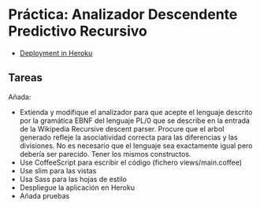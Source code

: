 # Práctica: Analizador Descendente Predictivo Recursivo

* [Deployment in Heroku](http://predictiveparser.herokuapp.com/)

## Tareas

Añada:

* Extienda y modifique el analizador para que acepte el lenguaje descrito por la gramática EBNF del lenguaje PL/0 que se describe en la entrada de la Wikipedia Recursive descent parser. Procure que el arbol generado refleje la asociatividad correcta para las diferencias y las divisiones. No es necesario que el lenguaje sea exactamente igual pero debería ser parecido. Tener los mismos constructos.
* Use CoffeeScript para escribir el código (fichero views/main.coffee)
* Use slim para las vistas
* Usa Sass para las hojas de estilo
* Despliegue la aplicación en Heroku
* Añada pruebas

